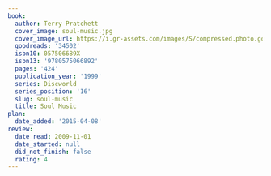 ```yaml
---
book:
  author: Terry Pratchett
  cover_image: soul-music.jpg
  cover_image_url: https://i.gr-assets.com/images/S/compressed.photo.goodreads.com/books/1168566175l/34502.jpg
  goodreads: '34502'
  isbn10: 057506689X
  isbn13: '9780575066892'
  pages: '424'
  publication_year: '1999'
  series: Discworld
  series_position: '16'
  slug: soul-music
  title: Soul Music
plan:
  date_added: '2015-04-08'
review:
  date_read: 2009-11-01
  date_started: null
  did_not_finish: false
  rating: 4
---
```

